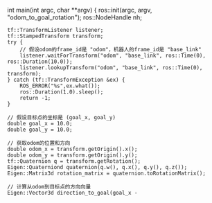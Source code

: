 int main(int argc, char **argv) {
    ros::init(argc, argv, "odom_to_goal_rotation");
    ros::NodeHandle nh;

    tf::TransformListener listener;
    tf::StampedTransform transform;
    try {
        // 假设odom的frame_id是 "odom"，机器人的frame_id是 "base_link"
        listener.waitForTransform("odom", "base_link", ros::Time(0), ros::Duration(10.0));
        listener.lookupTransform("odom", "base_link", ros::Time(0), transform);
    } catch (tf::TransformException &ex) {
        ROS_ERROR("%s",ex.what());
        ros::Duration(1.0).sleep();
        return -1;
    }

    // 假设目标点的坐标是 (goal_x, goal_y)
    double goal_x = 10.0;
    double goal_y = 10.0;

    // 获取odom的位置和方向
    double odom_x = transform.getOrigin().x();
    double odom_y = transform.getOrigin().y();
    tf::Quaternion q = transform.getRotation();
    Eigen::Quaterniond quaternion(q.w(), q.x(), q.y(), q.z());
    Eigen::Matrix3d rotation_matrix = quaternion.toRotationMatrix();

    // 计算从odom到目标点的方向向量
    Eigen::Vector3d direction_to_goal(goal_x -
